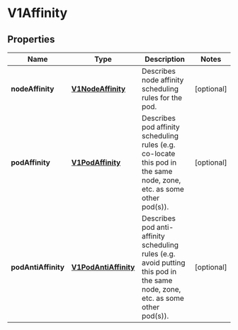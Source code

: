 
# V1Affinity

## Properties
Name | Type | Description | Notes
------------ | ------------- | ------------- | -------------
**nodeAffinity** | [**V1NodeAffinity**](V1NodeAffinity.md) | Describes node affinity scheduling rules for the pod. |  [optional]
**podAffinity** | [**V1PodAffinity**](V1PodAffinity.md) | Describes pod affinity scheduling rules (e.g. co-locate this pod in the same node, zone, etc. as some other pod(s)). |  [optional]
**podAntiAffinity** | [**V1PodAntiAffinity**](V1PodAntiAffinity.md) | Describes pod anti-affinity scheduling rules (e.g. avoid putting this pod in the same node, zone, etc. as some other pod(s)). |  [optional]




